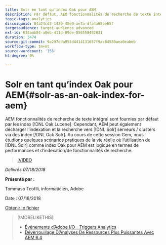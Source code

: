 ```yaml
---
title: Solr en tant qu’index Oak pour AEM
description: Par défaut, AEM fonctionnalités de recherche de texte intégral sont fournies par les index Oak Lucene. Cependant, AEM peut également décharger l’indexation et la recherche vers les serveurs/grappes Solr via les index Oak Solr. Au cours de cette session Gem, nous examinons quelques scénarios pratiques de la vie réelle où l’utilisation de Solr comme index Oak pour AEM est logique en termes de performances et d’indexation/recherche.
topic-tags: analytics
discoiquuid: 84a24cd3-1420-48e0-ae7a-dfa4a68ce657
targetaudience: target-audience advanced
exl-id: 638aab84-a8eb-411d-89de-856558492831
duration: 3474
source-git-commit: 9a297cda953d4414131657f9ac84580aea0eabeb
workflow-type: tm+mt
source-wordcount: '156'
ht-degree: 0%

---
```


# Solr en tant qu’index Oak pour AEM{#solr-as-an-oak-index-for-aem}

AEM fonctionnalités de recherche de texte intégral sont fournies par défaut par les index [!DNL Oak Lucene]. Cependant, AEM peut également décharger l’indexation et la recherche vers [!DNL Solr] serveurs / clusters via des index [!DNL Oak Solr]. Au cours de cette session Gem, nous étudions quelques scénarios pratiques de la vie réelle où l’utilisation de [!DNL Solr] comme index Oak pour AEM est logique en termes de performances et d’indexation/de fonctionnalités de recherche.

>[!VIDEO](https://video.tv.adobe.com/v/23023/?quality=9)

*Délivrés 07/18/2018*

**Présenté par :**

Tommaso Teofili, informaticien, Adobe

Date : 07/18/2018

[Obtenir le fichier](assets/aem-gems-solr-oakaem-071818.pdf)

<!--
[Get back to the Overview](https://helpx.adobe.com/fr/experience-manager/kt/eseminars/gems/aem-index.html)
-->

>[!MORELIKETHIS]
>
>* [Événements d’Adobe I/O - Triggers Analytics](aem-analytics-triggers.md)
>* [ Déverrouillage D’Analyses De Ressources Plus Puissantes Avec AEM 6.4](https://helpx.adobe.com/experience-manager/kt/eseminars/experience-insider/exp-asset-analytics-64.html)

<!-- wrong link, needs to be replaced. removed for now:
>* [Getting the most out of digital interactions with AEM and Analytics](https://helpx.adobe.com/experience-manager/kt/eseminars/ask-the-expert/aem-getting-the-most-out-of-digital-interactions-with-aem-and-analytics.html) 
-->
